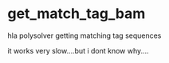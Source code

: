 # get_match_tag_bam
hla polysolver getting matching tag sequences

it works very slow....but i dont know why....
